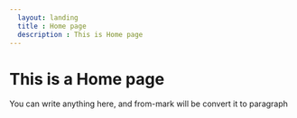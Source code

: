 ```yaml
---
  layout: landing
  title : Home page
  description : This is Home page
---
```


# This is a Home page

You can write anything here, and from-mark will be convert it to paragraph
